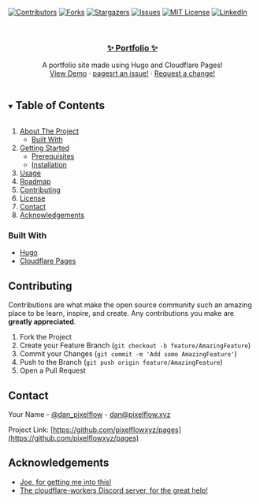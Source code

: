 <!--
*** Thanks for checking out the Best-README-Template. If you have a suggestion
*** that would make this better, please fork the pages and create a pull request
*** or simply open an issue with the tag "enhancement".
*** Thanks again! Now go create something AMAZING! :D
***
***
***
*** To avoid retyping too much info. Do a search and replace for the following:
*** pixelflowxyz, pages, dan_pixelflow, dan@pixelflow.xyz, ✨ Portfolio ✨, A portfolio site made using Hugo and Cloudflare Pages!
-->



<!-- PROJECT SHIELDS -->
<!--
*** I'm using markdown "reference style" links for readability.
*** Reference links are enclosed in brackets [ ] instead of parentheses ( ).
*** See the bottom of this document for the declaration of the reference variables
*** for contributors-url, forks-url, etc. This is an optional, concise syntax you may use.
*** https://www.markdownguide.org/basic-syntax/#reference-style-links
-->
[![Contributors][contributors-shield]][contributors-url]
[![Forks][forks-shield]][forks-url]
[![Stargazers][stars-shield]][stars-url]
[![Issues][issues-shield]][issues-url]
[![MIT License][license-shield]][license-url]
[![LinkedIn][linkedin-shield]][linkedin-url]



<!-- PROJECT LOGO -->
<br />
<p align="center">
  <a href="https://staging.pixelflow.xyz">
      <h3 align="center">✨ Portfolio ✨</h3>
  </a>



  <p align="center">
    A portfolio site made using Hugo and Cloudflare Pages!
    <br />
    <a href="https://staging.pixelflow.xyz">View Demo</a>
    ·
    <a href="https://github.com/pixelflowxyz/pages/issues">pagesrt an issue!</a>
    ·
    <a href="https://github.com/pixelflowxyz/pages/issues">Request a change!</a>
  </p>
</p>



<!-- TABLE OF CONTENTS -->
<details open="open">
  <summary><h2 style="display: inline-block">Table of Contents</h2></summary>
  <ol>
    <li>
      <a href="#about-the-project">About The Project</a>
      <ul>
        <li><a href="#built-with">Built With</a></li>
      </ul>
    </li>
    <li>
      <a href="#getting-started">Getting Started</a>
      <ul>
        <li><a href="#prerequisites">Prerequisites</a></li>
        <li><a href="#installation">Installation</a></li>
      </ul>
    </li>
    <li><a href="#usage">Usage</a></li>
    <li><a href="#roadmap">Roadmap</a></li>
    <li><a href="#contributing">Contributing</a></li>
    <li><a href="#license">License</a></li>
    <li><a href="#contact">Contact</a></li>
    <li><a href="#acknowledgements">Acknowledgements</a></li>
  </ol>
</details>


### Built With

* [Hugo](https://gohugo.io/)
* [Cloudflare Pages](https://cloudflare.com)


<!-- CONTRIBUTING -->
## Contributing

Contributions are what make the open source community such an amazing place to be learn, inspire, and create. Any contributions you make are **greatly appreciated**.

1. Fork the Project
2. Create your Feature Branch (`git checkout -b feature/AmazingFeature`)
3. Commit your Changes (`git commit -m 'Add some AmazingFeature'`)
4. Push to the Branch (`git push origin feature/AmazingFeature`)
5. Open a Pull Request


<!-- CONTACT -->
## Contact

Your Name - [@dan_pixelflow](https://twitter.com/dan_pixelflow) - dan@pixelflow.xyz

Project Link: [https://github.com/pixelflowxyz/pages](https://github.com/pixelflowxyz/pages)



<!-- ACKNOWLEDGEMENTS -->
## Acknowledgements

* [Joe, for getting me into this!](https://github.com/jb3/)
* [The cloudflare-workers Discord server, for the great help!](https://discord.gg/cloudflaredev)



<!-- MARKDOWN LINKS & IMAGES -->
<!-- https://www.markdownguide.org/basic-syntax/#reference-style-links -->
[contributors-shield]: https://img.shields.io/github/contributors/pixelflowxyz/pages.svg?style=for-the-badge
[contributors-url]: https://github.com/pixelflowxyz/pages/graphs/contributors
[forks-shield]: https://img.shields.io/github/forks/pixelflowxyz/pages.svg?style=for-the-badge
[forks-url]: https://github.com/pixelflowxyz/pages/network/members
[stars-shield]: https://img.shields.io/github/stars/pixelflowxyz/pages.svg?style=for-the-badge
[stars-url]: https://github.com/pixelflowxyz/pages/stargazers
[issues-shield]: https://img.shields.io/github/issues/pixelflowxyz/pages.svg?style=for-the-badge
[issues-url]: https://github.com/pixelflowxyz/pages/issues
[license-shield]: https://img.shields.io/github/license/pixelflowxyz/pages.svg?style=for-the-badge
[license-url]: https://github.com/pixelflowxyz/pages/blob/master/LICENSE.txt
[linkedin-shield]: https://img.shields.io/badge/-LinkedIn-black.svg?style=for-the-badge&logo=linkedin&colorB=555
[linkedin-url]: https://linkedin.com/in/pixelflowxyz
